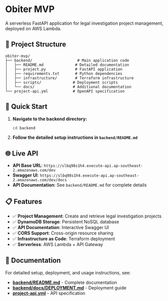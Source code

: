# Obiter MVP

A serverless FastAPI application for legal investigation project management, deployed on AWS Lambda.

## 📁 **Project Structure**

```
obiter-mvp/
├── backend/                    # Main application code
│   ├── README.md              # Detailed documentation
│   ├── project.py             # FastAPI application
│   ├── requirements.txt       # Python dependencies
│   ├── infrastructure/        # Terraform infrastructure
│   ├── scripts/              # Deployment scripts
│   └── docs/                 # Additional documentation
└── project-api.yml           # OpenAPI specification
```

## 🚀 **Quick Start**

1. **Navigate to the backend directory:**
   ```bash
   cd backend
   ```

2. **Follow the detailed setup instructions in `backend/README.md`**

## 🌐 **Live API**

- **API Base URL**: `https://slbq98s1h4.execute-api.ap-southeast-2.amazonaws.com/dev`
- **Swagger UI**: `https://slbq98s1h4.execute-api.ap-southeast-2.amazonaws.com/dev/docs`
- **API Documentation**: See `backend/README.md` for complete details

## 📋 **Features**

- ✅ **Project Management**: Create and retrieve legal investigation projects
- ✅ **DynamoDB Storage**: Persistent NoSQL database
- ✅ **API Documentation**: Interactive Swagger UI
- ✅ **CORS Support**: Cross-origin resource sharing
- ✅ **Infrastructure as Code**: Terraform deployment
- ✅ **Serverless**: AWS Lambda + API Gateway

## 📖 **Documentation**

For detailed setup, deployment, and usage instructions, see:
- **[backend/README.md](backend/README.md)** - Complete documentation
- **[backend/docs/DEPLOYMENT.md](backend/docs/DEPLOYMENT.md)** - Deployment guide
- **[project-api.yml](project-api.yml)** - API specification